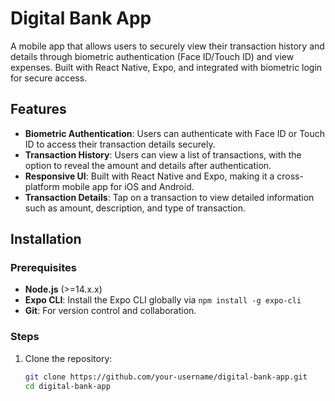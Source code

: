 # Digital Bank App

A mobile app that allows users to securely view their transaction history and details through biometric authentication (Face ID/Touch ID) and view expenses. Built with React Native, Expo, and integrated with biometric login for secure access.

## Features

- **Biometric Authentication**: Users can authenticate with Face ID or Touch ID to access their transaction details securely.
- **Transaction History**: Users can view a list of transactions, with the option to reveal the amount and details after authentication.
- **Responsive UI**: Built with React Native and Expo, making it a cross-platform mobile app for iOS and Android.
- **Transaction Details**: Tap on a transaction to view detailed information such as amount, description, and type of transaction.

## Installation

### Prerequisites

- **Node.js** (>=14.x.x)
- **Expo CLI**: Install the Expo CLI globally via `npm install -g expo-cli`
- **Git**: For version control and collaboration.

### Steps

1. Clone the repository:

   ```bash
   git clone https://github.com/your-username/digital-bank-app.git
   cd digital-bank-app
   ```
